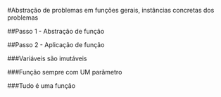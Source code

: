 #Abstração de problemas em funções gerais, instâncias concretas dos problemas

##Passo 1 - Abstração de função

##Passo 2 - Aplicação de função

###Variáveis são imutáveis

###Função sempre com UM parâmetro

###Tudo é uma função